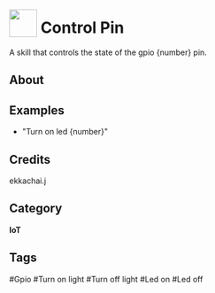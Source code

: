 # <img src="https://raw.githack.com/FortAwesome/Font-Awesome/master/svgs/solid/robot.svg" card_color="#22A7F0" width="50" height="50" style="vertical-align:bottom"/> Control Pin
A skill that controls the state of the gpio {number} pin.

## About


## Examples
* "Turn on led {number}"

## Credits
ekkachai.j

## Category
**IoT**

## Tags
#Gpio
#Turn on light
#Turn off light
#Led on
#Led off

